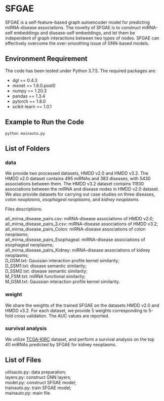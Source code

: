 # SFGAE

SFGAE is a self-feature-based graph autoencoder model for predicting miRNA-disease associations. The novelty of SFGAE is to construct miRNA-self embeddings and disease-self embeddings, and let them be independent of graph interactions between two types of nodes. SFGAE can effectively overcome the over-smoothing issue of GNN-based models.


## Environment Requirement
The code has been tested under Python 3.7.5. The required packages are:
- dgl == 0.4.3
- mxnet == 1.6.0.post0
- numpy == 1.20.3
- pandas == 1.3.4
- pytorch == 1.8.0
- scikit-learn == 1.0.1


## Example to Run the Code

```python mainauto.py```


## List of Folders
### data
We provide two processed datasets, HMDD v2.0 and HMDD v3.2. 
The HMDD v2.0 dataset contains 495 miRNAs and 383 diseases, with 5430 associations between them.
The HMDD v3.2 dataset contains 11930 associations between the miRNA and disease nodes in HMDD v2.0 dataset. 
We also provide datasets for carrying out case studies on three diseases, *colon neoplasms*, *esophageal neoplasms*, and *kidney neoplasms*.

Files descriptions:

all_mirna_disease_pairs.csv: miRNA-disease associations of HMDD v2.0; \
all_mirna_disease_pairs_3.csv: miRNA-disease associations of HMDD v3.2; \
all_mirna_disease_pairs_Colon: miRNA-disease associations of colon neoplasms;\
all_mirna_disease_pairs_Esophageal: miRNA-disease associations of esophageal neoplasms;\
all_mirna_disease_pairs_Kidney: miRNA-disease associations of kidney neoplasms;\
D_GSM.txt: Gaussian interaction profile kernel similarity;\
D_SSM1.txt: disease semantic similarity;\
D_SSM2.txt: disease semantic similarity;\
M_FSM.txt: miRNA functional similarity;\
M_GSM.txt: Gaussian interaction profile kernel similarity.


### weight
We share the weights of the trained SFGAE on the datasets HMDD v2.0 and HMDD v3.2. For each dataset, we provide 5 weights corresponding to 5-fold cross validation. The AUC values are reported.

### survival analysis
We utilize [TCGA-KIRC](https://wiki.cancerimagingarchive.net/display/Public/TCGA-KIRC) dataset, and perform a survival analysis on the top 40 miRNAs predicted by SFGAE for kidney neoplasms. 

## List of Files
utilsauto.py: data preparation;\
layers.py: construct GNN layers;\
model.py: construct SFGAE model;\
trainauto.py: train SFGAE model;\
mainauto.py: main file.


